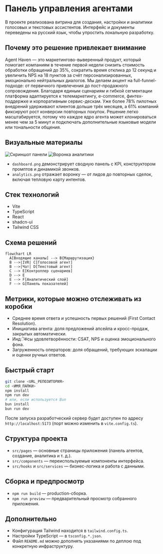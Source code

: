 # Панель управления агентами

В проекте реализована витрина для создания, настройки и аналитики голосовых и текстовых ассистентов. Интерфейс и документы переведены на русский язык, чтобы упростить локальную разработку.

## Почему это решение привлекает внимание

Agent Haven — это маркетингово-выверенный продукт, который помогает компаниям в течение первой недели снизить стоимость обработки обращений до 35%, сократить время отклика до 12 секунд и увеличить NPS на 18 пунктов за счёт персонализированных, эмоционально нейтральных диалогов. Мы делаем акцент на full-funnel-подходе: от первичного привлечения до пост-продажного сопровождения. Благодаря единым сценариям и гибкой сегментации платформа адаптируется к телемаркетингу, e-commerce, финтех-поддержке и корпоративным сервис-дескам. Уже более 78% пилотных внедрений удерживают клиентов дольше трёх месяцев, а 61% компаний фиксируют рост конверсии повторных покупок. Решение легко масштабируется, потому что каждое ядро агента может клонироваться менее чем за 5 минут и подключать дополнительные языковые модели или тональности общения.

## Визуальные материалы

![Скриншот панели](./public/screenshots/dashboard.png)
![Воронка аналитики](./public/screenshots/analytics.png)

- `dashboard.png` демонстрирует сводную панель с KPI, конструктором промптов и динамикой звонков.
- `analytics.png` отражает воронку — от лидов до повторных сделок, включая тепловую карту интентов.

## Стек технологий

- Vite
- TypeScript
- React
- shadcn-ui
- Tailwind CSS

## Схема решений

```mermaid
flowchart LR
  A[Входящие каналы] --> B{Маршрутизация}
  B -->|IVR| C[Голосовой агент]
  B -->|Чат| D[Текстовый агент]
  C --> E[Контроллер сценариев]
  D --> E
  E --> F[Аналитический слой]
  F --> G[Панель показателей]
```

## Метрики, которые можно отслеживать из коробки

- Среднее время ответа и успешность первых решений (First Contact Resolution).
- Инициатива агента: доля предложений апсейла и кросс-продаж, закрытых автоматически.
- Индेकсы удовлетворённости: CSAT, NPS и оценка эмоционального фона.
- Загруженность операторов: доля обращений, требующих эскалации и оценки ручных ответов.

## Быстрый старт

```sh
git clone <URL_РЕПОЗИТОРИЯ>
cd <ИМЯ_ПАПКИ>
npm install
npm run dev
# или, если используется Bun
bun install
bun run dev
```

После запуска разработческий сервер будет доступен по адресу `http://localhost:5173` (порт можно изменить в `vite.config.ts`).

## Структура проекта

- `src/pages` — основные страницы приложения (панель агентов, создание, аналитика и т. д.).
- `src/components` — переиспользуемые компоненты интерфейса.
- `src/hooks` и `src/services` — бизнес-логика и работа с данными.

## Сборка и предпросмотр

- `npm run build` — production-сборка.
- `npm run preview` — предварительный просмотр собранного приложения.

## Дополнительно

- Конфигурация Tailwind находится в `tailwind.config.ts`.
- Настройки TypeScript — в `tsconfig.*.json`.
- Файл `README.md` можно дополнять указаниями по деплою под конкретную инфраструктуру.
